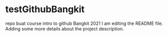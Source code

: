 # testGithubBangkit
repo buat course intro to github Bangkit 2021
I am editing the README file. Adding some more details about the project description.


